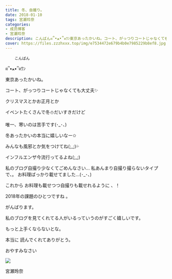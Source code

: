 ```yaml
---
title: 冬、自撮り。
date: 2018-01-10
tags: 宮瀬玲奈
categories: 
- 成员博客
- 宮瀬玲奈
description: こんばんฅ՞•ﻌ•՞ฅﾜﾝ東京あったかいね。コート、がっつりコートじゃなくても大丈夫✨クリスマスとかお正月とかイベントたくさんで冬⛄️だいすきだけど唯一、寒いのは苦手で...
cover: https://files.zzzhxxx.top/img/e7534472e679b4b0e7985229b8ef8.jpg 
---
```


        こんばん

ฅ՞•ﻌ•՞ฅﾜﾝ



東京あったかいね。

コート、がっつりコートじゃなくても大丈夫✨





クリスマスとかお正月とか

イベントたくさんで冬⛄️だいすきだけど


唯一、寒いのは苦手です(･_･、)



冬あったかいの本当に嬉しいなー✩






みんなも風邪とか気をつけてね(;_;)💦


インフルエンザ今流行ってるよね(;_;)










私のブログ自撮り少なくてごめんなさい...
私あんまり自撮り撮らないタイプで、。
お料理ばっかり載せてました...(･_･、)




これから
お料理も載せつつ自撮りも載せれるように 、！

2018年の課題のひとつですね 。


がんばります。




私のブログを見てくれてる人がいるっていうのがすごく嬉しいです。


もっと上手くならないとな。







本当に
読んでくれてありがとう。



おやすみなさい




![](https://files.zzzhxxx.top/img/e7534472e679b4b0e7985229b8ef8.jpg)





宮瀬玲奈


